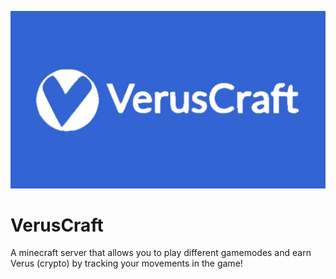 ![VerusCraft](resources/veruscraft.jpg?raw=true)
# VerusCraft

A minecraft server that allows you to play different gamemodes and earn Verus (crypto) by tracking your movements in the game!
